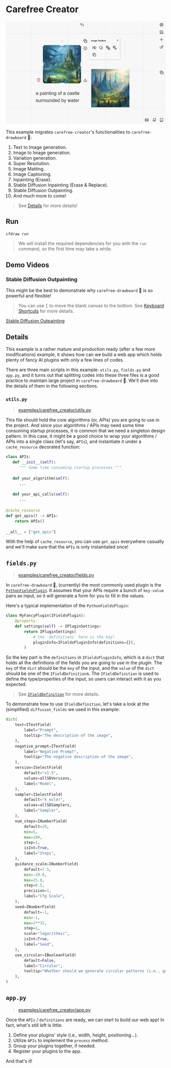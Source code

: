 # Carefree Creator

![Carefree Creator](../assets/carefree-creator.png)

This example migrates `carefree-creator`'s functionalities to `carefree-drawboard` 🎨:
1. Text to Image generation.
2. Image to Image generation.
3. Variation generation.
4. Super Resolution.
5. Image Matting.
6. Image Captioning.
7. Inpainting (Erase).
8. Stable Diffusion Inpainting (Erase & Replace).
9. Stable Diffusion Outpainting.
10. And much more to come!

> See [Details](#Details) for more details!

## Run

```bash
cfdraw run
```

> We will install the required dependencies for you with the `run` command, so the first time may take a while.

## Demo Videos

### Stable Diffusion Outpainting

This might be the best to demonstrate why `carefree-drawboard` 🎨 is so powerful and flexible!

> You can use <kbd>[</kbd> to move the blank canvas to the bottom. See [Keyboard Shortcuts](https://github.com/carefree0910/carefree-drawboard/wiki/Features#keyboard-shortcuts) for more details.

[Stable Diffusion Outpainting](https://github.com/carefree0910/carefree-drawboard/assets/15677328/3cdaa9d7-f279-4478-b8fb-5f0196c93c97)

## Details

This example is a rather mature and production ready (after a few more modifications) example, it shows how can we build a web app which holds plenty of fancy AI plugins with only a few lines of codes.

There are three main scripts in this example: `utils.py`, `fields.py` and `app.py`, and it turns out that splitting codes into these three files is a good practice to maintain large project in `carefree-drawboard` 🎨. We'll dive into the details of them in the following sections.

### `utils.py`

> [examples/carefree_creator/utils.py](https://github.com/carefree0910/carefree-drawboard/blob/dev/examples/carefree_creator/utils.py)

This file should hold the core algorithms (or, APIs) you are going to use in the project. And since your algorithms / APIs may need some time consuming startup processes, it is common that we need a singleton design pattern. In this case, it might be a good choice to wrap your algorithms / APIs into a single class (let's say, `APIs`), and instantiate it under a `cache_resource` decorated function:

```python
class APIs:
   def __init__(self):
      """ Some time consuming startup processes """

   def your_algorithm(self):
      ...

   def your_api_calls(self):
      ...

@cache_resource
def get_apis() -> APIs:
    return APIs()

__all__ = ["get_apis"]
```

With the help of `cache_resource`, you can use `get_apis` everywhere casually and we'll make sure that the `APIs` is only instantiated once!

## `fields.py`

> [examples/carefree_creator/fields.py](https://github.com/carefree0910/carefree-drawboard/blob/dev/examples/carefree_creator/fields.py)

In `carefree-drawboard` 🎨, (currently) the most commonly used plugin is the [`PythonFieldsPlugin`](https://github.com/carefree0910/carefree-drawboard/wiki/Details#pythonfieldsplugin). It assumes that your APIs require a bunch of `key-value` pairs as input, so it will generate a form for you to fill in the values.

Here's a typical implementation of the `PythonFieldsPlugin`:

```python
class MyFancyPlugin(IFieldsPlugin):
    @property
    def settings(self) -> IPluginSettings:
        return IPluginSettings(
            # the `definitions` here is the key!
            pluginInfo=IFieldsPluginInfo(definitions={}),
        )
```

So the key part is the `definitions` in `IFieldsPluginInfo`, which is a `dict` that holds all the definitions of the fields you are going to use in the plugin. The `key` of the `dict` should be the `key` of the input, and the `value` of the `dict` should be one of the `IFieldDefinition`s. The `IFieldDefinition` is used to define the type/properties of the input, so users can interact with it as you expected.

> See [`IFieldDefinition`](https://github.com/carefree0910/carefree-drawboard/wiki/Details#ifielddefinition) for more details.

To demonstrate how to use `IFieldDefinition`, let's take a look at the (simplified) `diffusion_fields` we used in this example:

```python
dict(
    text=ITextField(
        label="Prompt",
        tooltip="The description of the image",
    ),
    negative_prompt=ITextField(
        label="Negative Prompt",
        tooltip="The negative description of the image",
    ),
    version=ISelectField(
        default="v1.5",
        values=allSDVersions,
        label="Model",
    ),
    sampler=ISelectField(
        default="k_euler",
        values=allSDSamplers,
        label="Sampler",
    ),
    num_steps=INumberField(
        default=20,
        min=5,
        max=100,
        step=1,
        isInt=True,
        label="Steps",
    ),
    guidance_scale=INumberField(
        default=7.5,
        min=-20.0,
        max=25.0,
        step=0.5,
        precision=1,
        label="Cfg Scale",
    ),
    seed=INumberField(
        default=-1,
        min=-1,
        max=2**32,
        step=1,
        scale="logarithmic",
        isInt=True,
        label="Seed",
    ),
    use_circular=IBooleanField(
        default=False,
        label="Circular",
        tooltip="Whether should we generate circular patterns (i.e., generate textures).",
    ),
)
```

## `app.py`

> [examples/carefree_creator/app.py](https://github.com/carefree0910/carefree-drawboard/blob/dev/examples/carefree_creator/app.py)

Once the `APIs` / `definitions` are ready, we can start to build our web app! In fact, what's still left is little:

1. Define your plugins' style (i.e., width, height, positioning...).
2. Utilize `APIs` to implement the `process` method.
3. Group your plugins together, if needed.
4. Register your plugins to the app.

And that's it!
